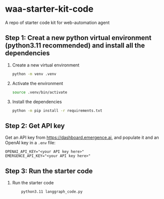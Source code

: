 # waa-starter-kit-code

A repo of starter code kit for web-automation agent

## Step 1: Creat a new python virtual environment (python3.11 recommended) and install all the dependencies

1. Create a new virtual environment

   ```bash
   python -m venv .venv
   ```

2. Activate the environment

    ```bash
    source .venv/bin/activate
    ```

3. Install the dependencies

    ```bash
    python -m pip install -r requirements.txt
    ```

## Step 2: Get API key

Get an API key from https://dashboard.emergence.ai, and populate it and an OpenAI key in a `.env` file:

```
OPENAI_API_KEY="<your API key here>"
EMERGENCE_API_KEY="<your API key here>"
```

## Step 3: Run the starter code

1. Run the starter code

    ```bash
        python3.11 langgraph_code.py
    ```
